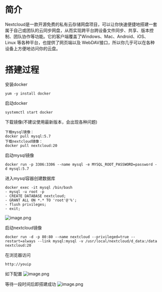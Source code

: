 
# 简介
Nextcloud是一款开源免费的私有云存储网盘项目，可以让你快速便捷地搭建一套属于自己或团队的云同步网盘，从而实现跨平台跨设备文件同步、共享、版本控制、团队协作等功能。它的客户端覆盖了Windows、Mac、Android、iOS、Linux 等各种平台，也提供了网页端以及 WebDAV接口，所以你几乎可以在各种设备上方便地访问你的云盘。


# 搭建过程
安装docker
```
yum -y install docker
```

启动docker
```
systemctl start docker
```

下载镜像(不建议使用最新版本，会出现各种问题)
```
下载mysql镜像：
docker pull mysql:5.7
下载nextcloud镜像：
docker pull nextcloud:20
```

启动mysql镜像
```
docker run -p 3306:3306 --name mysql -e MYSQL_ROOT_PASSWORD=password -d mysql:5.7
```

进入mysql容器创建数据库
```
docker exec -it mysql /bin/bash
- mysql -u root -p
- CREATE DATABASE nextcloud;
- GRANT ALL ON *.* TO 'root'@'%';
- flush privileges;
- exit;
```
![image.png](_img/assets/1655796540454-867d0686-ec13-4d54-96ad-da9c2d43a621.png)

启动nextcloud镜像
```
docker run -d -p 80:80 --name nextcloud --privileged=true --restart=always --link mysql:mysql -v /usr/local/nextcloud/d_data:/data nextcloud:20
```

在浏览器访问
```
http://youip
```

如下配置
![image.png](_img/assets/1655796551677-d4fe6526-ee83-4d45-ba77-f6c8bb57b276.png)

等待一段时间后即搭建成功
![image.png](_img/assets/1655796560330-cf8fcea2-0d70-4bf1-9738-e864cb28a898.png)
